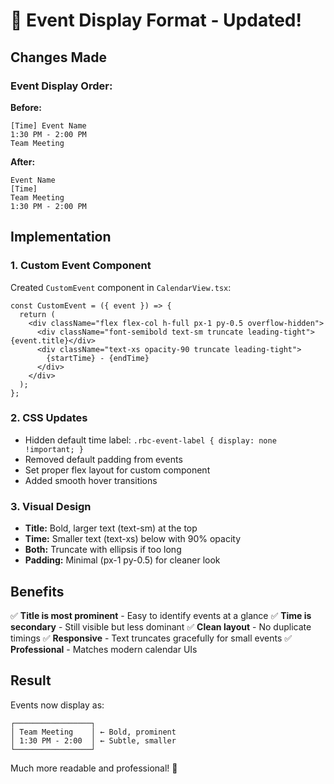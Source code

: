 # 📅 Event Display Format - Updated!

## Changes Made

### Event Display Order:

**Before:**

```
[Time] Event Name
1:30 PM - 2:00 PM
Team Meeting
```

**After:**

```
Event Name
[Time]
Team Meeting
1:30 PM - 2:00 PM
```

## Implementation

### 1. Custom Event Component

Created `CustomEvent` component in `CalendarView.tsx`:

```tsx
const CustomEvent = ({ event }) => {
  return (
    <div className="flex flex-col h-full px-1 py-0.5 overflow-hidden">
      <div className="font-semibold text-sm truncate leading-tight">{event.title}</div>
      <div className="text-xs opacity-90 truncate leading-tight">
        {startTime} - {endTime}
      </div>
    </div>
  );
};
```

### 2. CSS Updates

- Hidden default time label: `.rbc-event-label { display: none !important; }`
- Removed default padding from events
- Set proper flex layout for custom component
- Added smooth hover transitions

### 3. Visual Design

- **Title:** Bold, larger text (text-sm) at the top
- **Time:** Smaller text (text-xs) below with 90% opacity
- **Both:** Truncate with ellipsis if too long
- **Padding:** Minimal (px-1 py-0.5) for cleaner look

## Benefits

✅ **Title is most prominent** - Easy to identify events at a glance
✅ **Time is secondary** - Still visible but less dominant
✅ **Clean layout** - No duplicate timings
✅ **Responsive** - Text truncates gracefully for small events
✅ **Professional** - Matches modern calendar UIs

## Result

Events now display as:

```
┌─────────────────┐
│ Team Meeting    │ ← Bold, prominent
│ 1:30 PM - 2:00  │ ← Subtle, smaller
└─────────────────┘
```

Much more readable and professional! 🎉
